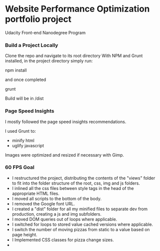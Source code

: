 # Website Performance Optimization portfolio project

Udacity Front-end Nanodegree Program

### Build a Project Locally

Clone the repo and navigate to its root directory
With NPM and Grunt installed, in the project directory simply run:

  npm install

and once completed

  grunt

Build will be in /dist

### Page Speed Insights

I mostly followed the page speed insights recommendations.

I used Grunt to:
+ minify html
+ uglify javascript


Images were optimized and resized if necessary with Gimp.


### 60 FPS Goal

+ I restructured the project, distributing the contents of the "views" folder to fit into the folder structure of the root, css, img and js folders.
+ I inlined all the css files between style tags in the head of the appropriate HTML files.
+ I moved all scripts to the bottom of the body.
+ I removed the Google font URL.
+ I created a "dist" folder for all my minified files to separate dev from production, creating a js and img subfolders.
+ I moved DOM queries out of loops where applicable.
+ I switched for loops to stored value cached versions where applicable.
+ I switch the number of moving pizzas from static to a value based on page height.
+ I Implemented CSS classes for pizza change sizes.
+
